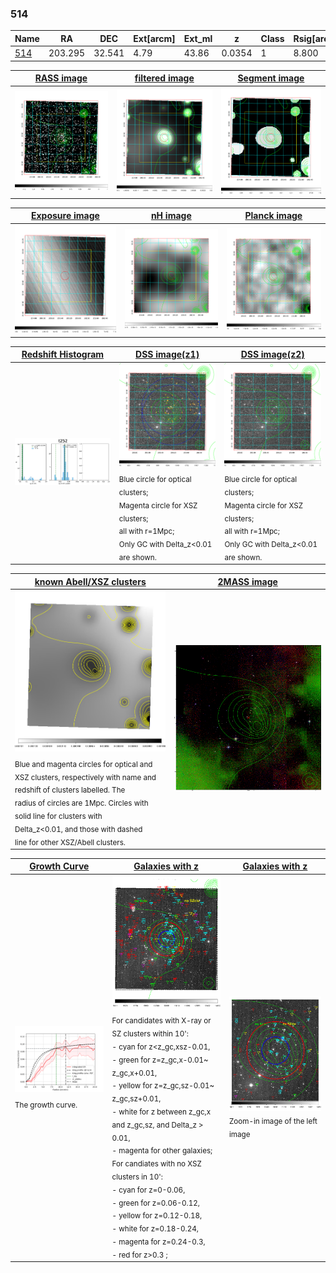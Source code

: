 <div STYLE="page-break-after: always;"></div>

### 514

|Name          |RA          |DEC      | Ext[arcm] | Ext_ml | z    | Class| Rsig[arcmin] | CRsig[c/s] | CR500[c/s] | R500[Mpc] |L500[erg/s]|F500[erg/s/cm^2]| M500[Msun]|Tx[keV]|beta|GC(XSZ,Delta_z<0.01)| GC(OPT,Delta_z<0.01)|GC|alias|
|--------------|------------|------------|---|---|-----------|--------|------|------|----|----|----|----|----|----|----|----|----|----|---|
|[514](script/514.md)     | 203.295       | 32.541       | 4.79    | 43.86   | 0.0354 | 1   | 8.800 |0.088 |0.093 |0.487 |3.919e+42 |1.351e-12 |3.405e+13 |1.113 |1.515 |-, |N, |-, |t252|

|[RASS image](../image/514/514_img.pdf)|[filtered image](../image/514/514_fil.pdf)|[Segment image](../image/514/514_seg.pdf)|
|-------------------|--------------------|-------------------|
| <img src="../image/514/514_img.png" width="300">  | <img src="../image/514/514_fil.png" width="300">   | <img src="../image/514/514_seg.png" width="300">  |

|[Exposure image](../image/514/514_mex.pdf)| [nH image](../image/514/514_nh.pdf)| [Planck image](../image/514/514_p.pdf)|
|-------------------|--------------------|-------------------|
|<img src="../image/514/514_mex.png" width="300">   | <img src="../image/514/514_nh.png" width="300">    | <img src="../image/514/514_p.png" width="300"> |

|[Redshift Histogram](../image/514/514_zg.pdf) | [DSS image(z1)](../image/514/514_dss_z1.pdf)      |  [DSS image(z2)](../image/514/514_dss_z2.pdf)    |
|-------------------|--------------------|-------------------|
|<img src="../image/514/514_zg.png" width="300"> |<img src="../image/514/514_dss_z1.png" width="300"> <sub><br>Blue circle for optical clusters; <br>Magenta circle for XSZ clusters; <br>all with r=1Mpc; <br>Only GC with Delta_z<0.01 are shown. </sub>| <img src="../image/514/514_dss_z2.png" width="300"><sub><br>Blue circle for optical clusters; <br>Magenta circle for XSZ clusters; <br>all with r=1Mpc; <br>Only GC with Delta_z<0.01 are shown. </sub> |

|[known Abell/XSZ clusters](../image/514/514_m.pdf) | [2MASS image](../image/514/514_2mass.pdf)      |
|-------------------|-------------------|
|<img src=../image/514/514_m.png width="300"> <sub><br>Blue and magenta circles for optical and <br>XSZ clusters, respectively with name and <br>redshift of clusters labelled. The <br>radius of circles are 1Mpc. Circles with <br>solid line for clusters with <br>Delta_z<0.01, and those with dashed <br>line for other XSZ/Abell clusters.        </sub>|<img src="../image/514/514_2mass.png" width="300">  |

|[Growth Curve](../image/514/514_gca_all.png) |[Galaxies with z](../image/514/514_opt_ned.pdf) |[Galaxies with z](../image/514/514_opt_ned_zoom.pdf) |
|-------------------|-------------------|-------------------|
| <img src="../image/514/514_gca_all.png" width="300"> <sub><br>The growth curve.</sub>| <img src=../image/514/514_opt_ned.png width="300"> <br><sub> For candidates with X-ray or SZ clusters within 10': <br> - cyan for z<z_gc,xsz-0.01, <br> - green for z=z_gc,x-0.01~ z_gc,x+0.01, <br> - yellow for z=z_gc,sz-0.01~ z_gc,sz+0.01, <br> - white for z between z_gc,x and z_gc,sz, and Delta_z > 0.01, <br> - magenta for other galaxies; <br>For candiates with no XSZ clusters in 10': <br> - cyan for z=0-0.06, <br> - green for z=0.06-0.12, <br> - yellow for z=0.12-0.18, <br> - white for z=0.18-0.24, <br> - magenta for z=0.24-0.3, <br> - red for z>0.3 ;  </sub>|<img src=../image/514/514_opt_ned_zoom.png width="300">  <br><sub> Zoom-in image of the left image</sub>|




